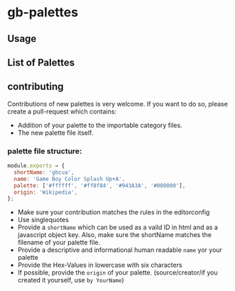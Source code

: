 # gb-palettes

## Usage

## List of Palettes

## contributing
Contributions of new palettes is very welcome. If you want to do so, please create a pull-request which contains:
* Addition of your palette to the importable category files.
* The new palette file itself.

### palette file structure:
``` javascript
module.exports = {
  shortName: 'gbcua',
  name: 'Game Boy Color Splash Up+A',
  palette: ['#ffffff', '#ff8f84', '#943A3A', '#000000'],
  origin: 'Wikipedia',
};
```
* Make sure your contribution matches the rules in the editorconfig
* Use singlequotes
* Provide a `shortName` which can be used as a vaild ID in html and as a javascript object key. Also, make sure the shortName matches the filename of your palette file.
* Provide a descriptive and informational human readable `name` yor your palette
* Provide the Hex-Values in lowercase with six characters
* If possible, provide the `origin` of your palette. (source/creator/if you created it yourself, use `by YourName`)
